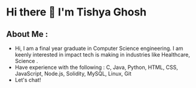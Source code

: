 # Hi there 👋  I'm Tishya Ghosh

## About Me :
* Hi, I am a final year graduate in Computer Science engineering. I am keenly interested in impact tech is making in industries like Healthcare, Science .
* Have experience with the following : C, Java, Python, HTML, CSS, JavaScript, Node.js, Solidity, MySQL, Linux, Git
* Let's chat!
